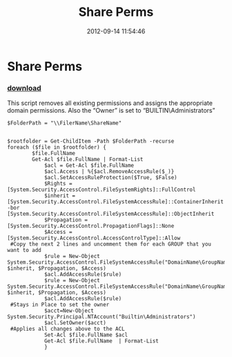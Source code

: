 ﻿---
pid:            3642
poster:         Littlegun
title:          Share Perms
date:           2012-09-14 11:54:46
format:         posh
parent:         0
parent:         0

---

# Share Perms

### [download](3642.ps1)

This script removes all existing permissions and assigns the appropriate domain permissions.  Also the “Owner” is set to “BUILTIN\Administrators”

```posh
$FolderPath = "\\FilerName\ShareName"


$rootfolder = Get-ChildItem -Path $FolderPath -recurse 
foreach ($file in $rootfolder) {
        $file.FullName
        Get-Acl $file.FullName | Format-List
            $acl = Get-Acl $file.FullName 
            $acl.Access | %{$acl.RemoveAccessRule($_)} 
            $acl.SetAccessRuleProtection($True, $False) 
            $Rights = [System.Security.AccessControl.FileSystemRights]::FullControl
            $inherit = [System.Security.AccessControl.FileSystemAccessRule]::ContainerInherit -bor [System.Security.AccessControl.FileSystemAccessRule]::ObjectInherit
            $Propagation = [System.Security.AccessControl.PropagationFlags]::None
            $Access = [System.Security.AccessControl.AccessControlType]::Allow
 #Copy the next 2 lines and uncomment them for each GROUP that you want to add      
            $rule = New-Object System.Security.AccessControl.FileSystemAccessRule("DomainName\GroupName",$Rights, $inherit, $Propagation, $Access)
            $acl.AddAccessRule($rule)
            $rule = New-Object System.Security.AccessControl.FileSystemAccessRule("DomainName\GroupName",$Rights, $inherit, $Propagation, $Access)
            $acl.AddAccessRule($rule)
 #Stays in Place to set the owner           
            $acct=New-Object System.Security.Principal.NTAccount("Builtin\Administrators") 
            $acl.SetOwner($acct) 
 #Applies all changes above to the ACL
            Set-Acl $file.FullName $acl 
            Get-Acl $file.FullName  | Format-List
            }
```
